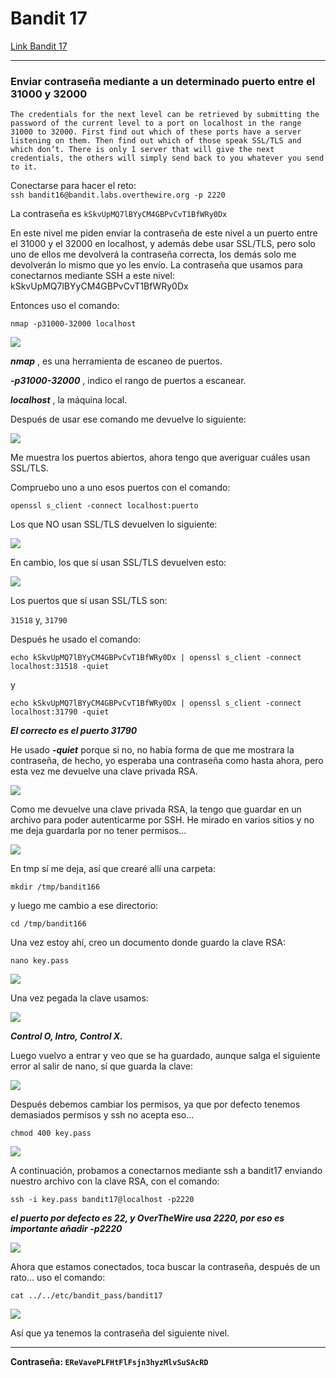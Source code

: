 # Bandit 17

[Link Bandit 17](https://overthewire.org/wargames/bandit/bandit17.html)

---

### Enviar contraseña mediante a un determinado puerto entre el 31000 y 32000

```The credentials for the next level can be retrieved by submitting the password of the current level to a port on localhost in the range 31000 to 32000. First find out which of these ports have a server listening on them. Then find out which of those speak SSL/TLS and which don’t. There is only 1 server that will give the next credentials, the others will simply send back to you whatever you send to it.```

Conectarse para hacer el reto:  
```ssh bandit16@bandit.labs.overthewire.org -p 2220```

La contraseña es ```kSkvUpMQ7lBYyCM4GBPvCvT1BfWRy0Dx```

En este nivel me piden enviar la contraseña de este nivel a un puerto entre el 31000 y el 32000 en localhost, y además debe usar SSL/TLS, pero solo uno de ellos me devolverá la contraseña correcta, los demás solo me devolverán lo mismo que yo les envío. La contraseña que usamos para conectarnos mediante SSH a este nivel: kSkvUpMQ7lBYyCM4GBPvCvT1BfWRy0Dx

Entonces uso el comando:

```nmap -p31000-32000 localhost```

![](images/Bandit17/2025-06-18-22-30-20.png)

***nmap*** , es una herramienta de escaneo de puertos.

***-p31000-32000*** , indico el rango de puertos a escanear.

***localhost*** , la máquina local.

Después de usar ese comando me devuelve lo siguiente:

![](images/Bandit17/2025-06-18-22-30-53.png)

Me muestra los puertos abiertos, ahora tengo que averiguar cuáles usan SSL/TLS.

Compruebo uno a uno esos puertos con el comando:

```openssl s_client -connect localhost:puerto```

Los que NO usan SSL/TLS devuelven lo siguiente:

![](images/Bandit17/2025-06-18-22-36-48.png)

En cambio, los que sí usan SSL/TLS devuelven esto:

![](images/Bandit17/2025-06-18-22-38-46.png)

Los puertos que sí usan SSL/TLS son:

```31518``` y, ```31790```

Después he usado el comando:

```echo kSkvUpMQ7lBYyCM4GBPvCvT1BfWRy0Dx | openssl s_client -connect localhost:31518 -quiet```

y 

```echo kSkvUpMQ7lBYyCM4GBPvCvT1BfWRy0Dx | openssl s_client -connect localhost:31790 -quiet```

***El correcto es el puerto 31790***

He usado ***-quiet*** porque si no, no había forma de que me mostrara la contraseña, de hecho, yo esperaba una contraseña como hasta ahora, pero esta vez me devuelve una clave privada RSA.

![](images/Bandit17/2025-06-18-23-19-00.png)

Como me devuelve una clave privada RSA, la tengo que guardar en un archivo para poder autenticarme por SSH. He mirado en varios sitios y no me deja guardarla por no tener permisos...

![](images/Bandit17/2025-06-18-23-24-23.png)

En tmp sí me deja, así que crearé allí una carpeta:

```mkdir /tmp/bandit166```

y luego me cambio a ese directorio:

```cd /tmp/bandit166```

Una vez estoy ahí, creo un documento donde guardo la clave RSA:

```nano key.pass```

![](images/Bandit17/2025-06-19-00-35-12.png)

Una vez pegada la clave usamos:

![](images/Bandit17/2025-06-19-00-36-56.png)

***Control O, Intro, Control X.***

Luego vuelvo a entrar y veo que se ha guardado, aunque salga el siguiente error al salir de nano, sí que guarda la clave:

![](images/Bandit17/2025-06-19-00-37-29.png)

Después debemos cambiar los permisos, ya que por defecto tenemos demasiados permisos y ssh no acepta eso...

```chmod 400 key.pass```

![](images/Bandit17/2025-06-19-00-39-51.png)

A continuación, probamos a conectarnos mediante ssh a bandit17 enviando nuestro archivo con la clave RSA, con el comando:

```ssh -i key.pass bandit17@localhost -p2220```

***el puerto por defecto es 22, y OverTheWire usa 2220, por eso es importante añadir -p2220***

![](images/Bandit17/2025-06-19-00-43-44.png)

Ahora que estamos conectados, toca buscar la contraseña, después de un rato... uso el comando:

```cat ../../etc/bandit_pass/bandit17```

![](images/Bandit17/2025-06-19-00-48-22.png)

Así que ya tenemos la contraseña del siguiente nivel.

---

**Contraseña: ```EReVavePLFHtFlFsjn3hyzMlvSuSAcRD```**